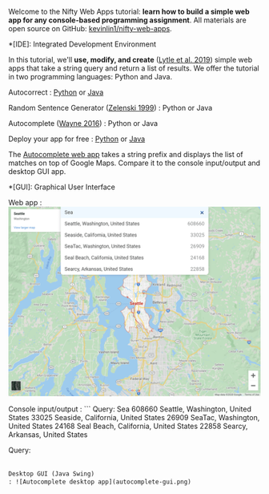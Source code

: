 Welcome to the Nifty Web Apps tutorial: **learn how to build a simple web app for any console-based programming assignment**. All materials are open source on GitHub: [kevinlin1/nifty-web-apps](https://github.com/kevinlin1/nifty-web-apps).

*[IDE]: Integrated Development Environment

In this tutorial, we'll **use, modify, and create** ([Lytle et al. 2019](https://doi.org/10.1145/3304221.3319786)) simple web apps that take a string query and return a list of results. We offer the tutorial in two programming languages: Python and Java.

Autocorrect
: [Python](autocorrect/python.md) or [Java](autocorrect/java.md)

Random Sentence Generator ([Zelenski 1999](http://www-cs-faculty.stanford.edu/~zelenski/rsg/))
: Python or Java

Autocomplete ([Wayne 2016](http://nifty.stanford.edu/2016/wayne-autocomplete-me/))
: Python or Java

Deploy your app for free
: [Python](deploy/python.md) or [Java](deploy/java.md)

The [Autocomplete web app](https://autocomplete-me.herokuapp.com/) takes a string prefix and displays the list of matches on top of Google Maps. Compare it to the console input/output and desktop GUI app.

*[GUI]: Graphical User Interface

Web app
: ![Autocomplete web app](autocomplete-web.png)

Console input/output
: ```
  Query: Sea
  608660 Seattle, Washington, United States
  33025 Seaside, California, United States
  26909 SeaTac, Washington, United States
  24168 Seal Beach, California, United States
  22858 Searcy, Arkansas, United States

  Query:
  ```

Desktop GUI (Java Swing)
: ![Autocomplete desktop app](autocomplete-gui.png)
